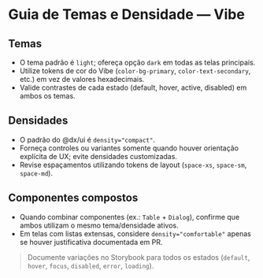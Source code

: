 # Guia de Temas e Densidade — Vibe

## Temas
- O tema padrão é `light`; ofereça opção `dark` em todas as telas principais.
- Utilize tokens de cor do Vibe (`color-bg-primary`, `color-text-secondary`, etc.) em vez de valores hexadecimais.
- Valide contrastes de cada estado (default, hover, active, disabled) em ambos os temas.

## Densidades
- O padrão do @dx/ui é `density="compact"`.
- Forneça controles ou variantes somente quando houver orientação explícita de UX; evite densidades customizadas.
- Revise espaçamentos utilizando tokens de layout (`space-xs`, `space-sm`, `space-md`).

## Componentes compostos
- Quando combinar componentes (ex.: `Table` + `Dialog`), confirme que ambos utilizam o mesmo tema/densidade ativos.
- Em telas com listas extensas, considere `density="comfortable"` apenas se houver justificativa documentada em PR.

> Documente variações no Storybook para todos os estados (`default`, `hover`, `focus`, `disabled`, `error`, `loading`).
